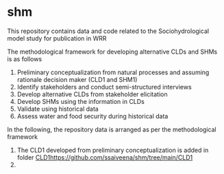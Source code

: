 # shm
This repository contains data and code related to the Sociohydrological model study for publication in WRR

The methodological framework for developing alternative CLDs and SHMs is as follows
1. Preliminary conceptualization from natural processes and assuming rationale decision maker (CLD1 and SHM1)
2. Identify stakeholders and conduct semi-structured interviews
3. Develop alternative CLDs from stakeholder elicitation
4. Develop SHMs using the information in CLDs
5. Validate using historical data
6. Assess water and food security during historical data

In the following, the repository data is arranged as per the methodological framework
1. The CLD1 developed from preliminary conceptualization is added in folder [CLD1](https://github.com/ssaiveena/shm/tree/main/CLD1)https://github.com/ssaiveena/shm/tree/main/CLD1
2. 
